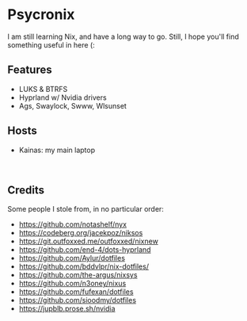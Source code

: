 # Psycronix

I am still learning Nix, and have a long way to go. Still, I hope you'll find something useful in here (:

## Features

- LUKS & BTRFS
- Hyprland w/ Nvidia drivers
- Ags, Swaylock, Swww, Wlsunset

## Hosts

- Kainas: my main laptop

<br>

## Credits

Some people I stole from, in no particular order:

- https://github.com/notashelf/nyx
- https://codeberg.org/jacekpoz/niksos
- https://git.outfoxxed.me/outfoxxed/nixnew
- https://github.com/end-4/dots-hyprland
- https://github.com/Aylur/dotfiles
- https://github.com/bddvlpr/nix-dotfiles/
- https://github.com/the-argus/nixsys
- https://github.com/n3oney/nixus
- https://github.com/fufexan/dotfiles
- https://github.com/sioodmy/dotfiles
- https://jupblb.prose.sh/nvidia
